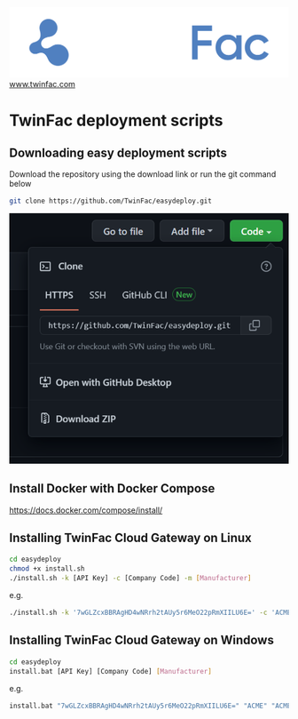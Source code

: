 ![](images/logo_white.png)
www.twinfac.com

# TwinFac deployment scripts


## Downloading easy deployment scripts

Download the repository using the download link or run the git command below

```bash
git clone https://github.com/TwinFac/easydeploy.git
```

![](images/download.png)

## Install Docker with Docker Compose

https://docs.docker.com/compose/install/

## Installing TwinFac Cloud Gateway on Linux

```bash
cd easydeploy
chmod +x install.sh
./install.sh -k [API Key] -c [Company Code] -m [Manufacturer]
```

e.g.

```bash
./install.sh -k '7wGLZcxBBRAgHD4wNRrh2tAUy5r6MeO22pRmXIILU6E=' -c 'ACME' -m 'ACME Factory'
```

## Installing TwinFac Cloud Gateway on Windows

```bash
cd easydeploy
install.bat [API Key] [Company Code] [Manufacturer]
```

e.g.

```bash
install.bat "7wGLZcxBBRAgHD4wNRrh2tAUy5r6MeO22pRmXIILU6E=" "ACME" "ACME Factory"
```
